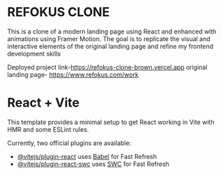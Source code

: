 

# REFOKUS CLONE

This is a clone of a modern landing page using React and enhanced with animations using Framer Motion. 
The goal is to replicate the visual and interactive elements of the original landing page and refine my frontend development skills

Deployed project link-https://refokus-clone-brown.vercel.app
original landing page- https://www.refokus.com/work



# React + Vite

This template provides a minimal setup to get React working in Vite with HMR and some ESLint rules.

Currently, two official plugins are available:

- [@vitejs/plugin-react](https://github.com/vitejs/vite-plugin-react/blob/main/packages/plugin-react/README.md) uses [Babel](https://babeljs.io/) for Fast Refresh
- [@vitejs/plugin-react-swc](https://github.com/vitejs/vite-plugin-react-swc) uses [SWC](https://swc.rs/) for Fast Refresh







